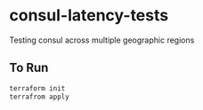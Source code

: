 # consul-latency-tests
Testing consul across multiple geographic regions

## To Run
```bash
terraform init
terrafrom apply
```